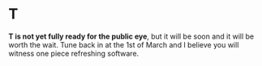 # T

__T is not yet fully ready for the public eye__, but it will be soon and it
will be worth the wait. Tune back in at the 1st of March and I believe you 
will witness one piece refreshing software.